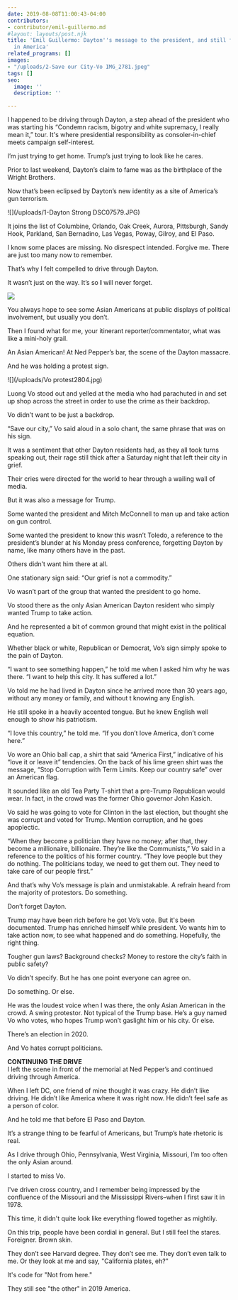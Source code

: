 ```yaml
---
date: 2019-08-08T11:00:43-04:00
contributors:
- contributor/emil-guillermo.md
#layout: layouts/post.njk
title: 'Emil Guillermo: Dayton''s message to the president, and still feeling "othered"
  in America'
related_programs: []
images:
- "/uploads/2-Save our City-Vo IMG_2781.jpeg"
tags: []
seo:
  image: ''
  description: ''

---
```

I happened to be driving through Dayton, a step ahead of the president who was starting his “Condemn racism, bigotry and white supremacy, I really mean it,” tour. It's where presidential responsibility as consoler-in-chief meets campaign self-interest.

I’m just trying to get home. Trump’s just trying to look like he cares.

Prior to last weekend, Dayton’s claim to fame was as the birthplace of the Wright Brothers.

Now that’s been eclipsed by Dayton’s new identity as a site of America’s gun terrorism.   
  
![](/uploads/1-Dayton Strong DSC07579.JPG)  
  
It joins the list of Columbine, Orlando, Oak Creek, Aurora, Pittsburgh, Sandy Hook, Parkland, San Bernadino, Las Vegas, Poway, Gilroy, and El Paso.

I know some places are missing. No disrespect intended. Forgive me. There are just too many now to remember.

That’s why I felt compelled to drive through Dayton.

It wasn’t just on the way. It’s so **I** will never forget.  
  
![](/uploads/DaytonVictims2811.jpg)

You always hope to see some Asian Americans at public displays of political involvement, but usually you don’t.

Then I found what for me, your itinerant reporter/commentator, what was like a mini-holy grail.

An Asian American! At Ned Pepper’s bar, the scene of the Dayton massacre.

And he was holding a protest sign.  
  
![](/uploads/Vo protest2804.jpg)

Luong Vo stood out and yelled at the media who had parachuted in and set up shop across the street in order to use the crime as their backdrop.

Vo didn’t want to be just a backdrop.

“Save our city,” Vo said aloud in a solo chant, the same phrase that was on his sign.

It was a sentiment that other Dayton residents had, as they all took turns speaking out, their rage still thick after a Saturday night that left their city in grief.

Their cries were directed for the world to hear through a wailing wall of media.

But it was also a message for Trump.

Some wanted the president and Mitch McConnell to man up and take action on gun control.

Some wanted the president to know this wasn’t Toledo, a reference to the president’s blunder at his Monday press conference, forgetting Dayton by name, like many others have in the past.

Others didn’t want him there at all.

One stationary sign said: “Our grief is not a commodity.”

Vo wasn’t part of the group that wanted the president to go home.

Vo stood there as the only Asian American Dayton resident who simply wanted Trump to take action.

And he represented a bit of common ground that might exist in the political equation.

Whether black or white, Republican or Democrat, Vo’s sign simply spoke to the pain of Dayton.

“I want to see something happen,” he told me when I asked him why he was there. “I want to help this city. It has suffered a lot.”

Vo told me he had lived in Dayton since he arrived more than 30 years ago, without any money or family, and without t knowing any English.

He still spoke in a heavily accented tongue. But he knew English well enough to show his patriotism.

“I love this country,” he told me. “If you don’t love America, don’t come here.”

Vo wore an Ohio ball cap, a shirt that said “America First,” indicative of his “love it or leave it” tendencies. On the back of his lime green shirt was the message, “Stop Corruption with Term Limits. Keep our country safe” over an American flag.

It sounded like an old Tea Party T-shirt that a pre-Trump Republican would wear. In fact, in the crowd was the former Ohio governor John Kasich.

Vo said he was going to vote for Clinton in the last election, but thought she was corrupt and voted for Trump. Mention corruption, and he goes apoplectic.

“When they become a politician they have no money; after that, they become a millionaire, billionaire. They’re like the Communists,” Vo said in a reference to the politics of his former country. “They love people but they do nothing. The politicians today, we need to get them out. They need to take care of our people first.”

And that’s why Vo’s message is plain and unmistakable. A refrain heard from the majority of protestors. Do something.

Don’t forget Dayton.

Trump may have been rich before he got Vo’s vote. But it's been documented. Trump has enriched himself while president. Vo wants him to take action now, to see what happened and do something. Hopefully, the right thing.

Tougher gun laws? Background checks? Money to restore the city’s faith in public safety?

Vo didn’t specify. But he has one point everyone can agree on.

Do something. Or else.

He was the loudest voice when I was there, the only Asian American in the crowd. A swing protestor. Not typical of the Trump base. He’s a guy named Vo who votes, who hopes Trump won’t gaslight him or his city. Or else.

There’s an election in 2020.

And Vo hates corrupt politicians.

  
**CONTINUING THE DRIVE**  
I left the scene in front of the memorial at Ned Pepper’s and continued driving through America.

When I left DC, one friend of mine thought it was crazy. He didn’t like driving. He didn’t like America where it was right now. He didn’t feel safe as a person of color.

And he told me that before El Paso and Dayton.

It’s a strange thing to be fearful of Americans, but Trump’s hate rhetoric is real.

As I drive through Ohio, Pennsylvania, West Virginia, Missouri, I’m too often the only Asian around.

I started to miss Vo.

I've driven cross country, and I remember being impressed by the confluence of the Missouri and the Mississippi Rivers–when I first saw it in 1978.

This time, it didn't quite look like everything flowed together as mightily.

On this trip, people have been cordial in general. But I still feel the stares. Foreigner. Brown skin.

They don’t see Harvard degree. They don’t see me. They don’t even talk to me. Or they look at me and say, "California plates, eh?"

It's code for "Not from here."

They still see "the other" in 2019 America.